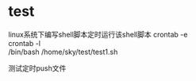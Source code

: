 # test
linux系统下编写shell脚本定时运行该shell脚本
crontab -e  
crontab -l  
/bin/bash /home/sky/test/test1.sh

测试定时push文件
